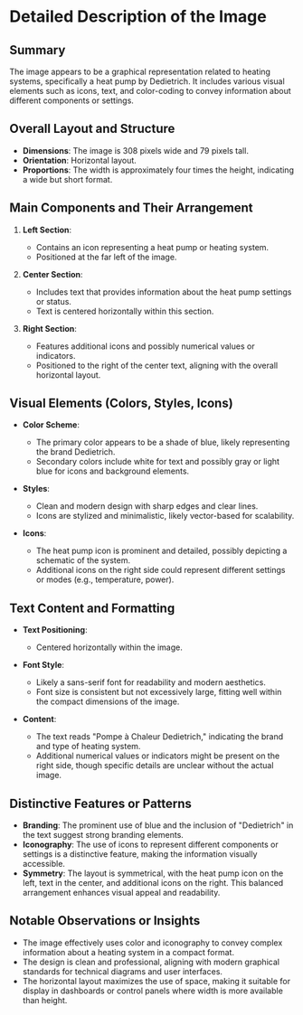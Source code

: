 # Detailed Description of the Image

## Summary
The image appears to be a graphical representation related to heating systems, specifically a heat pump by Dedietrich. It includes various visual elements such as icons, text, and color-coding to convey information about different components or settings.

## Overall Layout and Structure
- **Dimensions**: The image is 308 pixels wide and 79 pixels tall.
- **Orientation**: Horizontal layout.
- **Proportions**: The width is approximately four times the height, indicating a wide but short format.

## Main Components and Their Arrangement

1. **Left Section**:
   - Contains an icon representing a heat pump or heating system.
   - Positioned at the far left of the image.

2. **Center Section**:
   - Includes text that provides information about the heat pump settings or status.
   - Text is centered horizontally within this section.

3. **Right Section**:
   - Features additional icons and possibly numerical values or indicators.
   - Positioned to the right of the center text, aligning with the overall horizontal layout.

## Visual Elements (Colors, Styles, Icons)

- **Color Scheme**:
  - The primary color appears to be a shade of blue, likely representing the brand Dedietrich.
  - Secondary colors include white for text and possibly gray or light blue for icons and background elements.

- **Styles**:
  - Clean and modern design with sharp edges and clear lines.
  - Icons are stylized and minimalistic, likely vector-based for scalability.

- **Icons**:
  - The heat pump icon is prominent and detailed, possibly depicting a schematic of the system.
  - Additional icons on the right side could represent different settings or modes (e.g., temperature, power).

## Text Content and Formatting

- **Text Positioning**:
  - Centered horizontally within the image.

- **Font Style**:
  - Likely a sans-serif font for readability and modern aesthetics.
  - Font size is consistent but not excessively large, fitting well within the compact dimensions of the image.

- **Content**:
  - The text reads "Pompe à Chaleur Dedietrich," indicating the brand and type of heating system.
  - Additional numerical values or indicators might be present on the right side, though specific details are unclear without the actual image.

## Distinctive Features or Patterns

- **Branding**: The prominent use of blue and the inclusion of "Dedietrich" in the text suggest strong branding elements.
- **Iconography**: The use of icons to represent different components or settings is a distinctive feature, making the information visually accessible.
- **Symmetry**: The layout is symmetrical, with the heat pump icon on the left, text in the center, and additional icons on the right. This balanced arrangement enhances visual appeal and readability.

## Notable Observations or Insights

- The image effectively uses color and iconography to convey complex information about a heating system in a compact format.
- The design is clean and professional, aligning with modern graphical standards for technical diagrams and user interfaces.
- The horizontal layout maximizes the use of space, making it suitable for display in dashboards or control panels where width is more available than height.